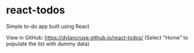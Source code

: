 # react-todos

Simple to-do app built using React

View in GitHub: https://dylancruse.github.io/react-todos/ (Select "Home" to populate the list with dummy data)
